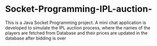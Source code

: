 # Socket-Programming-IPL-auction-

This is a Java Socket Programming project.
A mini chat application is developed to simulate the IPL auction process, where the names of the players are fetched from Database and their prices are updated in the database after bidding is over

